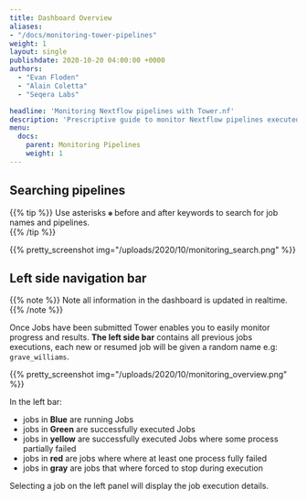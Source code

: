 ```yaml
---
title: Dashboard Overview
aliases:
- "/docs/monitoring-tower-pipelines"
weight: 1
layout: single
publishdate: 2020-10-20 04:00:00 +0000
authors:
  - "Evan Floden"
  - "Alain Coletta"
  - "Seqera Labs"

headline: 'Monitoring Nextflow pipelines with Tower.nf'
description: 'Prescriptive guide to monitor Nextflow pipelines executed through Tower.nf'
menu:
  docs:
    parent: Monitoring Pipelines
    weight: 1
---
```


## Searching pipelines

{{% tip %}}
Use asterisks `✽` before and after keywords to search for job names and pipelines.  
{{% /tip %}}

{{% pretty_screenshot img="/uploads/2020/10/monitoring_search.png" %}}

## Left side navigation bar
{{% note %}}
Note all information in the dashboard is updated in realtime.
{{% /note %}}


Once Jobs have been submitted Tower enables you to easily monitor progress and results. **The left side bar** contains all previous jobs executions, each new or resumed job will be given a random name e.g: `grave_williams`.

{{% pretty_screenshot img="/uploads/2020/10/monitoring_overview.png" %}}

In the left bar:

  - jobs in **Blue** are running Jobs
  - jobs in **Green** are successfully executed Jobs
  - jobs in **yellow** are successfully executed Jobs where some process partially failed
  - jobs in **red** are jobs where where at least one process fully failed
  - jobs in **gray** are jobs that where forced to stop during execution

  Selecting a job on the left panel will display the job execution details.
